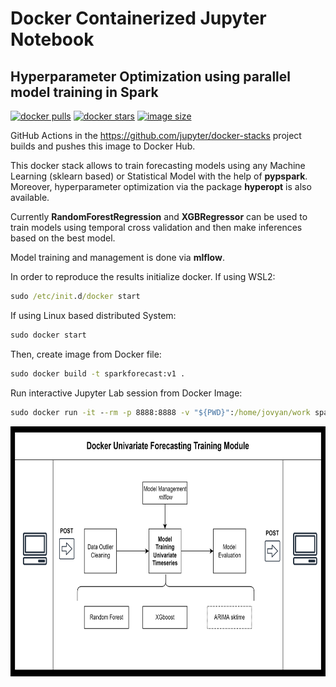 # Docker Containerized Jupyter Notebook 

## Hyperparameter Optimization using parallel model training in Spark


[![docker pulls](https://img.shields.io/docker/pulls/jupyter/pyspark-notebook.svg)](https://hub.docker.com/r/jupyter/pyspark-notebook/)
[![docker stars](https://img.shields.io/docker/stars/jupyter/pyspark-notebook.svg)](https://hub.docker.com/r/jupyter/pyspark-notebook/)
[![image size](https://img.shields.io/docker/image-size/jupyter/pyspark-notebook/latest)](https://hub.docker.com/r/jupyter/pyspark-notebook/ "jupyter/pyspark-notebook image size")

GitHub Actions in the <https://github.com/jupyter/docker-stacks> project builds and pushes this image to Docker Hub.

This docker stack allows to train forecasting models using any Machine Learning (sklearn based) or Statistical Model with the help of **pypspark**. Moreover, hyperparameter optimization via the package **hyperopt** is also available. 

Currently **RandomForestRegression** and **XGBRegressor** can be used to train models using temporal cross validation and then make inferences based on the best model. 

Model training and management is done via **mlflow**. 

In order to reproduce the results initialize docker. If using WSL2:

```bat
sudo /etc/init.d/docker start
```

If using Linux based distributed System: 

```bat
sudo docker start
```
Then, create image from Docker file: 

```bat
sudo docker build -t sparkforecast:v1 .
```

Run interactive Jupyter Lab session from Docker Image: 


```bat
sudo docker run -it --rm -p 8888:8888 -v "${PWD}":/home/jovyan/work sparkforecast:v1
```

<img src="img/Univariate_training_chart.png" alt="alt text" title="image Title" height="400"/>


